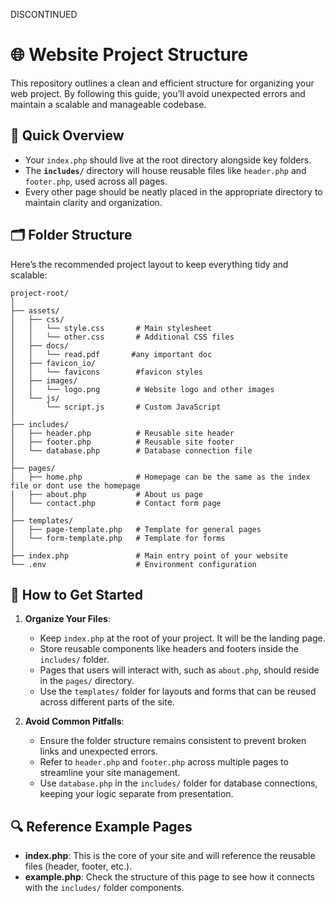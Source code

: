 DISCONTINUED

# 🌐 **Website Project Structure**

This repository outlines a clean and efficient structure for organizing your web project. By following this guide, you’ll avoid unexpected errors and maintain a scalable and manageable codebase.

## 🎯 **Quick Overview**

- Your `index.php` should live at the root directory alongside key folders.
- The **`includes/`** directory will house reusable files like `header.php` and `footer.php`, used across all pages.
- Every other page should be neatly placed in the appropriate directory to maintain clarity and organization.

## 🗂️ **Folder Structure**

Here’s the recommended project layout to keep everything tidy and scalable:

```
project-root/
│
├── assets/
│   ├── css/
│   │   └── style.css       # Main stylesheet
│   │   └── other.css       # Additional CSS files
│   ├── docs/
│   │   └── read.pdf       #any important doc
│   ├── favicon_io/
│   │   └── favicons        #favicon styles
│   ├── images/
│   │   └── logo.png        # Website logo and other images
│   └── js/
│       └── script.js       # Custom JavaScript     
│
├── includes/
│   ├── header.php          # Reusable site header
│   ├── footer.php          # Reusable site footer
│   └── database.php        # Database connection file
│
├── pages/
│   ├── home.php            # Homepage can be the same as the index file or dont use the homepage
│   ├── about.php           # About us page
│   └── contact.php         # Contact form page
│
├── templates/
│   ├── page-template.php   # Template for general pages
│   └── form-template.php   # Template for forms
│
├── index.php               # Main entry point of your website
└── .env                    # Environment configuration
```

## 🚀 **How to Get Started**

1. **Organize Your Files**:
   - Keep `index.php` at the root of your project. It will be the landing page.
   - Store reusable components like headers and footers inside the `includes/` folder.
   - Pages that users will interact with, such as `about.php`, should reside in the `pages/` directory.
   - Use the `templates/` folder for layouts and forms that can be reused across different parts of the site.

2. **Avoid Common Pitfalls**:
   - Ensure the folder structure remains consistent to prevent broken links and unexpected errors.
   - Refer to `header.php` and `footer.php` across multiple pages to streamline your site management.
   - Use `database.php` in the `includes/` folder for database connections, keeping your logic separate from presentation.


## 🔍 **Reference Example Pages**

- **index.php**: This is the core of your site and will reference the reusable files (header, footer, etc.).
- **example.php**: Check the structure of this page to see how it connects with the `includes/` folder components.

